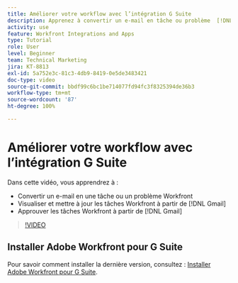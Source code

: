 ```yaml
---
title: Améliorer votre workflow avec l’intégration G Suite
description: Apprenez à convertir un e-mail en tâche ou problème  [!DNL Workfront] , à afficher et mettre à jour les tâches  [!DNL Workfront]  à partir de Gmail et à approuver les tâches  [!DNL Workfront]  à partir de Gmail.
activity: use
feature: Workfront Integrations and Apps
type: Tutorial
role: User
level: Beginner
team: Technical Marketing
jira: KT-8813
exl-id: 5a752e3c-81c3-4db9-8419-0e5de3483421
doc-type: video
source-git-commit: bbdf99c6bc1be714077fd94fc3f8325394de36b3
workflow-type: tm+mt
source-wordcount: '87'
ht-degree: 100%

---
```


# Améliorer votre workflow avec l’intégration G Suite

Dans cette vidéo, vous apprendrez à :

* Convertir un e-mail en une tâche ou un problème Workfront
* Visualiser et mettre à jour les tâches Workfront à partir de [!DNL Gmail]
* Approuver les tâches Workfront à partir de [!DNL Gmail]

>[!VIDEO](https://video.tv.adobe.com/v/3450159/?quality=12&learn=on&enablevpops=1&captions=fre_fr)

## Installer Adobe Workfront pour G Suite

Pour savoir comment installer la dernière version, consultez : [Installer Adobe Workfront pour G Suite](https://experienceleague.adobe.com/docs/workfront/using/adobe-workfront-integrations/workfront-for-g-suite/install-workfront-for-gsuite.html?lang=fr).
